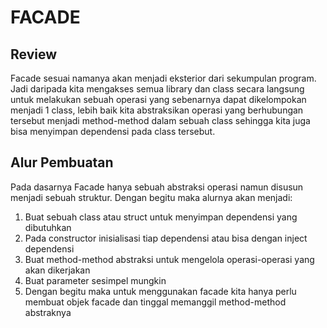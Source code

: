 # FACADE
## Review
Facade sesuai namanya akan menjadi eksterior dari sekumpulan program. Jadi daripada kita mengakses semua library dan class secara langsung untuk melakukan sebuah operasi yang sebenarnya dapat dikelompokan menjadi 1 class, lebih baik kita abstraksikan operasi yang berhubungan tersebut menjadi method-method dalam sebuah class sehingga kita juga bisa menyimpan dependensi pada class tersebut.

## Alur Pembuatan
Pada dasarnya Facade hanya sebuah abstraksi operasi namun disusun menjadi sebuah struktur. Dengan begitu maka alurnya akan menjadi:
1. Buat sebuah class atau struct untuk menyimpan dependensi yang dibutuhkan
2. Pada constructor inisialisasi tiap dependensi atau bisa dengan inject dependensi
3. Buat method-method abstraksi untuk mengelola operasi-operasi yang akan dikerjakan
4. Buat parameter sesimpel mungkin
5. Dengan begitu maka untuk menggunakan facade kita hanya perlu membuat objek facade dan tinggal memanggil method-method abstraknya